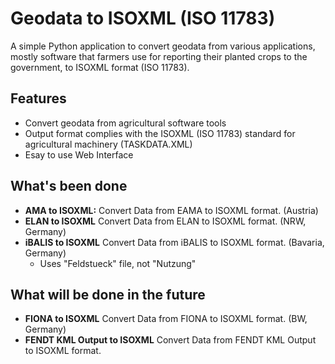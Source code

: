 # Geodata to ISOXML (ISO 11783)

A simple Python application to convert geodata from various applications, mostly software that farmers use for reporting their planted crops to the government, to ISOXML format (ISO 11783).

## Features

- Convert geodata from agricultural software tools
- Output format complies with the ISOXML (ISO 11783) standard for agricultural machinery (TASKDATA.XML)
- Esay to use Web Interface

## What's been done

- **AMA to ISOXML:** Convert Data from EAMA to ISOXML format. (Austria)
- **ELAN to ISOXML** Convert Data from ELAN to ISOXML format. (NRW, Germany)
- **iBALIS to ISOXML** Convert Data from iBALIS to ISOXML format. (Bavaria, Germany)
    - Uses "Feldstueck" file, not "Nutzung" 

## What will be done in the future

- **FIONA to ISOXML** Convert Data from FIONA to ISOXML format. (BW, Germany)
- **FENDT KML Output to ISOXML** Convert Data from FENDT KML Output to ISOXML format.


